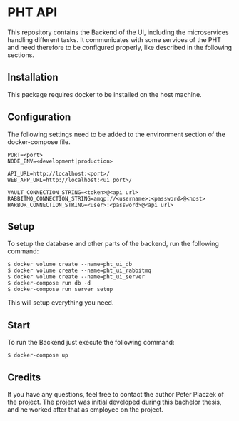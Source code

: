 # PHT API
This repository contains the Backend of the UI, including the microservices handling different tasks.
It communicates with some services of the PHT and need therefore to be configured properly, like described 
in the following sections.

## Installation
This package requires docker to be installed on the host machine.

## Configuration
The following settings need to be added to the environment section of the docker-compose file.
```
PORT=<port>
NODE_ENV=<development|production>

API_URL=http://localhost:<port>/
WEB_APP_URL=http://localhost:<ui port>/

VAULT_CONNECTION_STRING=<token>@<api url>
RABBITMQ_CONNECTION_STRING=amqp://<username>:<password>@<host>
HARBOR_CONNECTION_STRING=<user>:<password>@<api url>

```

## Setup
To setup the database and other parts of the backend, run the following command:
```
$ docker volume create --name=pht_ui_db
$ docker volume create --name=pht_ui_rabbitmq
$ docker volume create --name=pht_ui_server
$ docker-compose run db -d
$ docker-compose run server setup
```
This will setup everything you need.

## Start
To run the Backend just execute the following command:
 ```
$ docker-compose up
```

## Credits
If you have any questions, feel free to contact the author Peter Placzek of the project.
The project was initial developed during this bachelor thesis, and he worked after that as employee
on the project.
